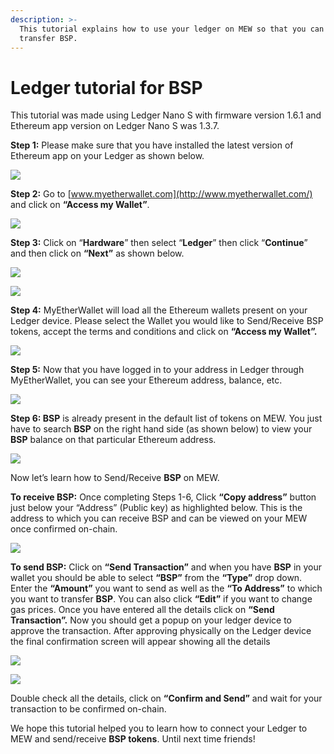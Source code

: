 ```yaml
---
description: >-
  This tutorial explains how to use your ledger on MEW so that you can vie and
  transfer BSP.
---
```


# Ledger tutorial for BSP

This tutorial was made using Ledger Nano S with firmware version 1.6.1 and Ethereum app version on Ledger Nano S was 1.3.7.

**Step 1:** Please make sure that you have installed the latest version of Ethereum app on your Ledger as shown below.

![](../.gitbook/assets/1%20%281%29.png)

**Step 2:** Go to [www.myetherwallet.com](http://www.myetherwallet.com/) and click on **“Access my Wallet”**.

![](../.gitbook/assets/2%20%281%29.png)

**Step 3:** Click on “**Hardware**” then select “**Ledger**” then click “**Continue**” and then click on **“Next”** as shown below.

![](../.gitbook/assets/3%20%282%29.png)

![](../.gitbook/assets/4%20%284%29.png)

**Step 4:** MyEtherWallet will load all the Ethereum wallets present on your Ledger device. Please select the Wallet you would like to Send/Receive BSP tokens, accept the terms and conditions and click on **“Access my Wallet”.**

![](../.gitbook/assets/5.png)

**Step 5:** Now that you have logged in to your address in Ledger through MyEtherWallet, you can see your Ethereum address, balance, etc.

![](../.gitbook/assets/6%20%282%29.png)

**Step 6: BSP** is already present in the default list of tokens on MEW. You just have to search **BSP** on the right hand side \(as shown below\) to view your **BSP** balance on that particular Ethereum address.

![](../.gitbook/assets/7%20%281%29.png)

Now let’s learn how to Send/Receive **BSP** on MEW.

**To receive BSP:** Once completing Steps 1-6, Click **“Copy address”** button just below your “Address” \(Public key\) as highlighted below. This is the address to which you can receive BSP and can be viewed on your MEW once confirmed on-chain.

![](../.gitbook/assets/8%20%282%29.png)

**To send BSP:** Click on **“Send Transaction”** and when you have **BSP** in your wallet you should be able to select **“BSP”** from the **“Type”** drop down. Enter the **“Amount”** you want to send as well as the **“To Address”** to which you want to transfer **BSP**. You can also click **“Edit”** if you want to change gas prices. Once you have entered all the details click on **“Send Transaction”.** Now you should get a popup on your ledger device to approve the transaction. After approving physically on the Ledger device the final confirmation screen will appear showing all the details

![](../.gitbook/assets/9.png)

![](../.gitbook/assets/10%20%282%29.png)

Double check all the details, click on **“Confirm and Send”** and wait for your transaction to be confirmed on-chain.

We hope this tutorial helped you to learn how to connect your Ledger to MEW and send/receive **BSP tokens**. Until next time friends!

